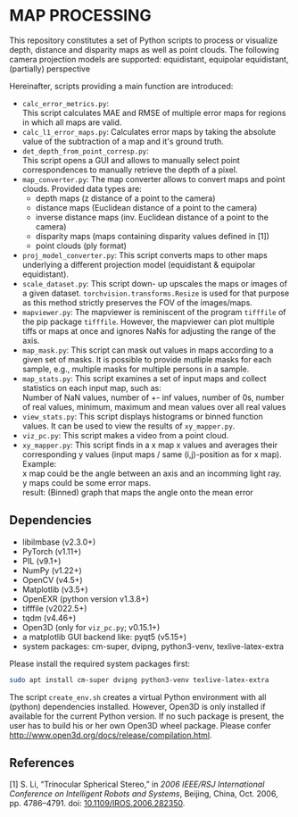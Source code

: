 # MAP PROCESSING

This repository constitutes a set of Python scripts to process or visualize
depth, distance and disparity maps as well as point clouds.
The following camera projection models are supported:
equidistant, equipolar equidistant, (partially) perspective

Hereinafter, scripts providing a main function are introduced:
- `calc_error_metrics.py`:  
  This script calculates MAE and RMSE of multiple error maps for regions in which all maps are valid.
- `calc_l1_error_maps.py`: Calculates error maps by taking the absolute value of the subtraction of a map and it's ground truth.
- `det_depth_from_point_corresp.py`:  
  This script opens a GUI and allows to manually select point correspondences to manually retrieve the depth of a pixel.
- `map_converter.py`:
  The map converter allows to convert maps and point clouds. Provided data types are:
  - depth maps (z distance of a point to the camera)
  - distance maps (Euclidean distance of a point to the camera)
  - inverse distance maps (inv. Euclidean distance of a point to the camera)
  - disparity maps (maps containing disparity values defined in [1])
  - point clouds (ply format)
- `proj_model_converter.py`:
  This script converts maps to other maps underlying a different projection model (equidistant & equipolar equidistant).
- `scale_dataset.py`:
  This script down- up upscales the maps or images of a given dataset. `torchvision.transforms.Resize` is used for that purpose as this method strictly preserves the FOV of the images/maps.
- `mapviewer.py`:
  The mapviewer is reminiscent of the program `tifffile` of the pip package `tifffile`.
  However, the mapviewer can plot multiple tiffs or maps at once and ignores NaNs for adjusting the range of the axis.
- `map_mask.py`:
  This script can mask out values in maps according to a given set of masks.
  It is possible to provide mutliple masks for each sample, e.g., multiple masks for multiple persons
  in a sample.
- `map_stats.py`:
  This script examines a set of input maps and collect statistics on each input map, such as:  
  Number of NaN values, number of +- inf values, number of 0s, number of real values, minimum, maximum and mean values over all real values 
- `view_stats.py`:
  This script displays histograms or binned function values. It can be used to view the results of `xy_mapper.py`.
- `viz_pc.py`:
  This script makes a video from a point cloud.
- `xy_mapper.py`:
  This script finds in a x map x values and averages their corresponding y values (input maps / same (i,j)-position as for x map).
  Example:  
    x map could be the angle between an axis and an incomming light ray.  
    y maps could be some error maps.  
    result: (Binned) graph that maps the angle onto the mean error

## Dependencies

- libilmbase (v2.3.0+)
- PyTorch (v1.11+)
- PIL (v9.1+)
- NumPy (v1.22+)
- OpenCV (v4.5+)
- Matplotlib (v3.5+)
- OpenEXR (python version v1.3.8+)
- tifffile (v2022.5+)
- tqdm (v4.46+)
- Open3D (only for `viz_pc.py`; v0.15.1+)
- a matplotlib GUI backend like: pyqt5 (v5.15+)
- system packages: cm-super, dvipng, python3-venv, texlive-latex-extra

Please install the required system packages first:
```bash
sudo apt install cm-super dvipng python3-venv texlive-latex-extra
```

The script `create_env.sh` creates a virtual Python environment with all (python)
dependencies installed. However, Open3D is only installed if available for the current Python version.
If no such package is present, the user has to build his or her own Open3D wheel package.
Please confer http://www.open3d.org/docs/release/compilation.html.

## References

[1] S. Li, “Trinocular Spherical Stereo,” in *2006 IEEE/RSJ International Conference on Intelligent Robots and Systems*, Beijing, China, Oct. 2006, pp. 4786–4791. doi: [10.1109/IROS.2006.282350](https://doi.org/10.1109/IROS.2006.282350).
